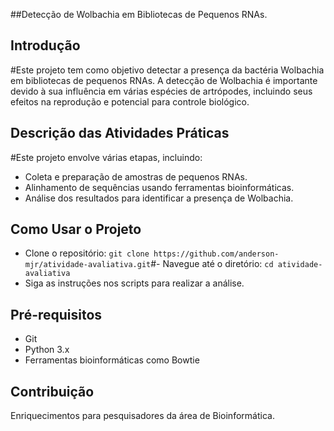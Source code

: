 ##Detecção de Wolbachia em Bibliotecas de Pequenos RNAs.

## Introdução
#Este projeto tem como objetivo detectar a presença da bactéria Wolbachia em bibliotecas de pequenos RNAs. A detecção de Wolbachia é importante devido à sua influência em várias espécies de artrópodes, incluindo seus efeitos na reprodução e potencial para controle biológico.
## Descrição das Atividades Práticas
#Este projeto envolve várias etapas, incluindo:
- Coleta e preparação de amostras de pequenos RNAs.
- Alinhamento de sequências usando ferramentas bioinformáticas.
- Análise dos resultados para identificar a presença de Wolbachia.
## Como Usar o Projeto
- Clone o repositório: `git clone https://github.com/anderson-mjr/atividade-avaliativa.git`#- Navegue até o diretório: `cd atividade-avaliativa`
- Siga as instruções nos scripts para realizar a análise.
## Pré-requisitos
- Git
- Python 3.x
- Ferramentas bioinformáticas como Bowtie
## Contribuição
Enriquecimentos para pesquisadores da área de Bioinformática.


